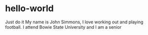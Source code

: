 # hello-world
Just do it 
My name is John Simmons, I love working out and playing football.
I attend Bowie State University and I am a senior 
